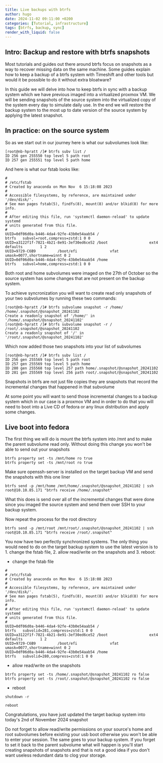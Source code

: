 ```yaml
---
title: Live backups with btrfs
author: hugo
date: 2024-11-02 09:11:00 +0200
categories: [Tutorial, infrastructure]
tags: [btrfs, backup, sync]
render_with_liquid: false
---
```


## Intro: Backup and restore with btrfs snapshots

Most tutorials and guides out there around btrfs focus on snapshots as a way to recover missing data on the same machine. 
Some guides explain how to keep a backup of a btrfs system with Timeshift and other tools but would it be possible to do it without extra bloatware?

In this guide we will delve into how to keep btrfs in sync with a backup system which we have previous imaged into a virtualized proxmox VM. We will be sending snapshots of the source system into the virtualized copy of the system every day to simulate daily use. In the end we will restore the backup system to the most up to date version of the source system by applying the latest snapshot.

## In practice: on the source system 

So as we start out in our journey here is what our subvolumes look like:

```console
[root@nb-hpratt /]# btrfs subv list /
ID 256 gen 255550 top level 5 path root
ID 257 gen 255551 top level 5 path home
```

And here is what our fstab looks like:

```console
#
# /etc/fstab
# Created by anaconda on Mon Nov  6 15:18:08 2023
#
# Accessible filesystems, by reference, are maintained under '/dev/disk/'.
# See man pages fstab(5), findfs(8), mount(8) and/or blkid(8) for more info.
#
# After editing this file, run 'systemctl daemon-reload' to update systemd
# units generated from this file.
#
UUID=0df06d0a-b446-4da4-92fe-43b0e54aab54 /                       btrfs   subvol=root,compress=zstd:1 0 0
UUID=a3122f1f-7821-4b21-8e91-3ef30ed6ce52 /boot                   ext4    defaults        1 2
UUID=9729-C6B9          /boot/efi               vfat    umask=0077,shortname=winnt 0 2
UUID=0df06d0a-b446-4da4-92fe-43b0e54aab54 /home                   btrfs   subvol=home,compress=zstd:1 0 0

```

Both root and home subvolumes were imaged on the 27th of October so the source system has some changes that are not present on the backup system.


To achieve syncronization you will want to create read only snapshots of your two subvolumes by running these two commands:

```console
[root@nb-hpratt /]# btrfs subvolume snapshot -r /home/ /home/.snapshot/@snapshot_20241102
Create a readonly snapshot of '/home/' in '/home/.snapshot/@snapshot_20241102'
[root@nb-hpratt /]# btrfs subvolume snapshot -r / /root/.snapshot/@snapshot_20241102
Create a readonly snapshot of '/' in '/root/.snapshot/@snapshot_20241102'

```

Which now added those two snapshots into your list of subvolumes

```console
[root@nb-hpratt /]# btrfs subv list /
ID 256 gen 255569 top level 5 path root
ID 257 gen 255569 top level 5 path home
ID 280 gen 255568 top level 257 path home/.snapshot/@snapshot_20241102
ID 281 gen 255569 top level 256 path root/.snapshot/@snapshot_20241102
```

Snapshots in btrfs are not just file copies they are snapshots that record the incremental changes that happened in that subvolume

At some point you will want to send those incremental changes to a backup system which in our case is a proxmox VM and in order to do that you will need to boot into a Live CD of fedora or any linux distribution and apply some changes.

## Live boot into fedora

The first thing we will do is mount the btrfs system into /mnt and to make the parent subvolume read only. Without doing this change you won't be able to send out your snapshots

```console
btrfs property set -ts /mnt/home ro true
btrfs property set -ts /mnt/root ro true

```

Make sure openssh-server is installed on the target backup VM and send the snapshots with this one liner

```console
btrfs send -p /mnt/home /mnt/home/.snapshot/@snapshot_20241102 | ssh root@10.10.85.171 "btrfs receive /home/.snapshot"
```

What this does is send over all of the incremental changes that were done since you imaged the source system and send them over SSH to your backup system. 

Now repeat the process for the root directory

```console
btrfs send -p /mnt/root /mnt/root/.snapshot/@snapshot_20241102 | ssh root@10.10.85.171 "btrfs receive /root/.snapshot"
```

You now have two perfectly synchronized systems. The only thing you would need to do on the target backup system to use the latest version is to 1. change the fstab file, 2. allow read/write on the snapshots and 3. reboot:

- change the fstab file

```console
#
# /etc/fstab
# Created by anaconda on Mon Nov  6 15:18:08 2023
#
# Accessible filesystems, by reference, are maintained under '/dev/disk/'.
# See man pages fstab(5), findfs(8), mount(8) and/or blkid(8) for more info.
#
# After editing this file, run 'systemctl daemon-reload' to update systemd
# units generated from this file.
#
UUID=0df06d0a-b446-4da4-92fe-43b0e54aab54 /                       btrfs   subvolid=281,compress=zstd:1 0 0
UUID=a3122f1f-7821-4b21-8e91-3ef30ed6ce52 /boot                   ext4    defaults        1 2
UUID=9729-C6B9          /boot/efi               vfat    umask=0077,shortname=winnt 0 2
UUID=0df06d0a-b446-4da4-92fe-43b0e54aab54 /home                   btrfs   subvolid=280,compress=zstd:1 0 0

```

- allow read/write on the snapshots

```console
btrfs property set -ts /home/.snapshot/@snapshot_20241102 ro false
btrfs property set -ts /root/.snapshot/@snapshot_20241102 ro false

```

- reboot

```console
shutdown -r 
```

```console
reboot
```

Congratulations, you have just updated the target backup system into today's 2nd of November 2024 snapshot

Do not forget to allow read/write permissions on your source's home and root subvolumes before existing your usb boot otherwise you won't be able to enter your session. The same goes to your backup system. If you forget to set it back to the parent subvolume what will happen is you'll start creating snapshots of snapshots and that is not a good idea if you don't want useless redundant data to clog your storage.